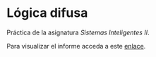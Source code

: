 # Lógica difusa

Práctica de la asignatura *Sistemas Inteligentes II*.

Para visualizar el informe acceda a este [enlace](https://nbviewer.jupyter.org/github/JoseMAP-99/FuzzyLogic/blob/main/PracticaSKFUZZY_JoseMaria.ipynb).
